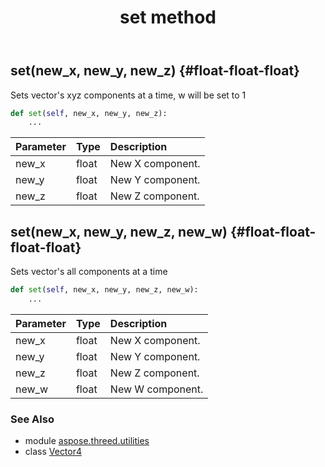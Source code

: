 ﻿---
title: set method
second_title: Aspose.3D for Python via .NET API References
description: 
type: docs
weight: 30
url: /python-net/aspose.threed.utilities/vector4/set/
is_root: false
---

## set(new_x, new_y, new_z) {#float-float-float}

Sets vector's xyz components at a time, w will be set to 1



```python
def set(self, new_x, new_y, new_z):
    ...
```


| Parameter | Type | Description |
| :- | :- | :- |
| new_x | float | New X component. |
| new_y | float | New Y component. |
| new_z | float | New Z component. |


## set(new_x, new_y, new_z, new_w) {#float-float-float-float}

Sets vector's all components at a time



```python
def set(self, new_x, new_y, new_z, new_w):
    ...
```


| Parameter | Type | Description |
| :- | :- | :- |
| new_x | float | New X component. |
| new_y | float | New Y component. |
| new_z | float | New Z component. |
| new_w | float | New W component. |



### See Also
* module [aspose.threed.utilities](../../)
* class [Vector4](/3d/python-net/aspose.threed.utilities/vector4)
